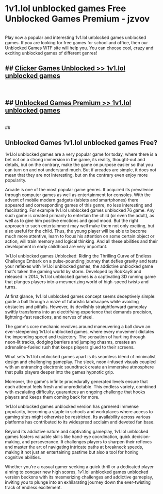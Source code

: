 # 1v1.lol unblocked games  Free Unblocked Games Premium - jzvov <br>
<br>
Play now a popular and interesting 1v1.lol unblocked games unblocked games. If you are looking for free games for school and office, then our Unblocked Games WTF site will help you. You can choose cool, crazy and exciting unblocked games of different genres!


## ##  [Clicker Games Unblocked >> 1v1.lol unblocked games](http://freeplayer.one?title=1v1.lol_unblocked_games&ref=UGames)
  <br>

##  ## [Unblocked Games Premium >> 1v1.lol unblocked games](http://freeplayer.one?title=1v1.lol_unblocked_games&ref=UGames)
  <br>
  ##



## Unblocked Games 1v1.lol unblocked games Free?

1v1.lol unblocked games are a very popular game for today, where there is a bet not on a strong immersion in the game, its reality, thought-out and details, but on the contrary, make the game on purpose easier so that you can turn on and not understand much. But if arcades are simple, it does not mean that they are not interesting, but on the contrary even enjoy more popularity.

Arcade is one of the most popular game genres. It acquired its prevalence through computer games as well as entertainment for consoles. With the advent of mobile modern gadgets (tablets and smartphones) there appeared and corresponding games of this genre, no less interesting and fascinating. For example 1v1.lol unblocked games unblocked 76 game. Any such game is created primarily to entertain the child (or even the adult), as well as to give him positive emotions and good mood. But the right approach to such entertainment may well make them not only exciting, but also useful for the child. Thus, the young player will be able to become much more attentive, learn to focus his attention on some certain object or action, will train memory and logical thinking. And all these abilities and their development in early childhood are very important.

1v1.lol unblocked games Unblocked: Riding the Thrilling Curve of Endless Challenge
Embark on a pulse-pounding journey that defies gravity and tests your reflexes with 1v1.lol unblocked games, the addictive unblocked game that's taken the gaming world by storm. Developed by RobKayS and released in 2014, 1v1.lol unblocked games is a captivating 3D running game that plunges players into a mesmerizing world of high-speed twists and turns.

At first glance, 1v1.lol unblocked games concept seems deceptively simple: guide a ball through a maze of futuristic landscapes while avoiding obstacles and pitfalls. However, its devilishly straightforward gameplay swiftly transforms into an electrifying experience that demands precision, lightning-fast reactions, and nerves of steel.

The game's core mechanic revolves around maneuvering a ball down an ever-steepening 1v1.lol unblocked games, where every movement dictates the impending speed and trajectory. The sensation of hurtling through neon-lit tracks, dodging barriers and jumping chasms, creates an adrenaline-fueled rush that keeps players glued to their screens.

What sets 1v1.lol unblocked games apart is its seamless blend of minimalist design and challenging gameplay. The sleek, neon-infused visuals coupled with an entrancing electronic soundtrack create an immersive atmosphere that pulls players deeper into the games hypnotic grip.

Moreover, the game's infinite procedurally generated levels ensure that each attempt feels fresh and unpredictable. This endless variety, combined with escalating difficulty, guarantees an ongoing challenge that hooks players and keeps them coming back for more.

1v1.lol unblocked games unblocked version has garnered immense popularity, becoming a staple in schools and workplaces where access to gaming sites might otherwise be restricted. Its availability across various platforms has contributed to its widespread acclaim and devoted fan base.

Beyond its addictive nature and captivating gameplay, 1v1.lol unblocked games fosters valuable skills like hand-eye coordination, quick decision-making, and perseverance. It challenges players to sharpen their reflexes and master the art of navigating intricate paths at breakneck speeds, making it not just an entertaining pastime but also a tool for honing cognitive abilities.

Whether you're a casual gamer seeking a quick thrill or a dedicated player aiming to conquer new high scores, 1v1.lol unblocked games unblocked version beckons with its mesmerizing challenges and addictive gameplay, inviting you to plunge into an exhilarating journey down the ever-twisting track of endless excitement.